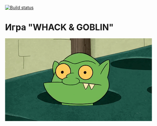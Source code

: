 [![Build status](https://ci.appveyor.com/api/projects/status/xo5kd1uo7hnymgnu?svg=true)](https://ci.appveyor.com/project/fedoweb/whack-and-goblin)

# Игра "WHACK & GOBLIN"

![Демонстрация игры "Whack and Goblin"](src/pic/GracefulMiniatureBustard-small.gif)
